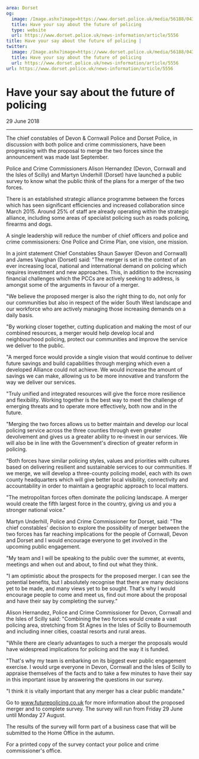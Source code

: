 ```yaml
area: Dorset
og:
  image: /Image.ashx?image=https://www.dorset.police.uk/media/56188/043818-ccs-and-pccs.jpg&amp;amp;width=150
  title: Have your say about the future of policing
  type: website
  url: https://www.dorset.police.uk/news-information/article/5556
title: Have your say about the future of policing |
twitter:
  image: /Image.ashx?image=https://www.dorset.police.uk/media/56188/043818-ccs-and-pccs.jpg&amp;amp;width=150
  title: Have your say about the future of policing
  url: https://www.dorset.police.uk/news-information/article/5556
url: https://www.dorset.police.uk/news-information/article/5556
```

# Have your say about the future of policing

29 June 2018

* * *

The chief constables of Devon & Cornwall Police and Dorset Police, in discussion with both police and crime commissioners, have been progressing with the proposal to merge the two forces since the announcement was made last September.

Police and Crime Commissioners Alison Hernandez (Devon, Cornwall and the Isles of Scilly) and Martyn Underhill (Dorset) have launched a public survey to know what the public think of the plans for a merger of the two forces.

There is an established strategic alliance programme between the forces which has seen significant efficiencies and increased collaboration since March 2015. Around 25% of staff are already operating within the strategic alliance, including some areas of specialist policing such as roads policing, firearms and dogs.

A single leadership will reduce the number of chief officers and police and crime commissioners: One Police and Crime Plan, one vision, one mission.

In a joint statement Chief Constables Shaun Sawyer (Devon and Cornwall) and James Vaughan (Dorset) said: "The merger is set in the context of an ever increasing local, national and international demand on policing which requires investment and new approaches. This, in addition to the increasing financial challenges which the PCCs are actively seeking to address, is amongst some of the arguments in favour of a merger.

"We believe the proposed merger is also the right thing to do, not only for our communities but also in respect of the wider South West landscape and our workforce who are actively managing those increasing demands on a daily basis.

"By working closer together, cutting duplication and making the most of our combined resources, a merger would help develop local and neighbourhood policing, protect our communities and improve the service we deliver to the public.

"A merged force would provide a single vision that would continue to deliver future savings and build capabilities through merging which even a developed Alliance could not achieve. We would increase the amount of savings we can make, allowing us to be more innovative and transform the way we deliver our services.

"Truly unified and integrated resources will give the force more resilience and flexibility. Working together is the best way to meet the challenge of emerging threats and to operate more effectively, both now and in the future.

"Merging the two forces allows us to better maintain and develop our local policing service across the three counties through even greater devolvement and gives us a greater ability to re-invest in our services. We will also be in line with the Government's direction of greater reform in policing.

"Both forces have similar policing styles, values and priorities with cultures based on delivering resilient and sustainable services to our communities. If we merge, we will develop a three-county policing model, each with its own county headquarters which will give better local visibility, connectivity and accountability in order to maintain a geographic approach to local matters.

"The metropolitan forces often dominate the policing landscape. A merger would create the fifth largest force in the country, giving us and you a stronger national voice."

Martyn Underhill, Police and Crime Commissioner for Dorset, said: "The chief constables' decision to explore the possibility of merger between the two forces has far reaching implications for the people of Cornwall, Devon and Dorset and I would encourage everyone to get involved in the upcoming public engagement.

"My team and I will be speaking to the public over the summer, at events, meetings and when out and about, to find out what they think.

"I am optimistic about the prospects for the proposed merger. I can see the potential benefits, but I absolutely recognise that there are many decisions yet to be made, and many views yet to be sought. That's why I would encourage people to come and meet us, find out more about the proposal and have their say by completing the survey."

Alison Hernandez, Police and Crime Commissioner for Devon, Cornwall and the Isles of Scilly said: "Combining the two forces would create a vast policing area, stretching from St Agnes in the Isles of Scilly to Bournemouth and including inner cities, coastal resorts and rural areas.

"While there are clearly advantages to such a merger the proposals would have widespread implications for policing and the way it is funded.

"That's why my team is embarking on its biggest ever public engagement exercise. I would urge everyone in Devon, Cornwall and the Isles of Scilly to appraise themselves of the facts and to take a few minutes to have their say in this important issue by answering the questions in our survey.

"I think it is vitally important that any merger has a clear public mandate."

Go to www.futurepolicing.co.uk for more information about the proposed merger and to complete survey. The survey will run from Friday 29 June until Monday 27 August.

The results of the survey will form part of a business case that will be submitted to the Home Office in the autumn.

For a printed copy of the survey contact your police and crime commissioner's office.
